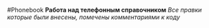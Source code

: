 # P h o n e b o o k 
**Работа над телефонным справочником**
_Все правки которые были внесены, помечены комментариями к коду_
 
 
